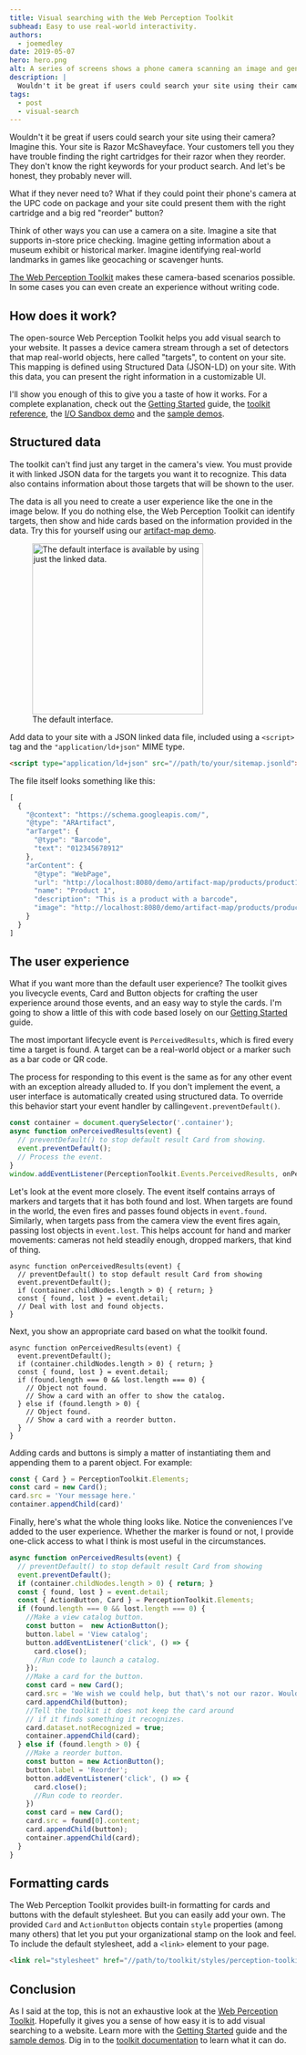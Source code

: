 ```yaml
---
title: Visual searching with the Web Perception Toolkit
subhead: Easy to use real-world interactivity.
authors:
  - joemedley
date: 2019-05-07
hero: hero.png
alt: A series of screens shows a phone camera scanning an image and generating a link.
description: |
  Wouldn't it be great if users could search your site using their camera?
tags:
  - post
  - visual-search
---
```

Wouldn't it be great if users could search your site using their camera? Imagine
this. Your site is Razor McShaveyface. Your customers tell you they have trouble
finding the right cartridges for their razor when they reorder. They don't know
the right keywords for your product search. And let's be honest, they probably
never will.

What if they never need to? What if they could point their phone's camera at the
UPC code on package and your site could present them with the right cartridge
and a big red "reorder" button?

Think of other ways you can use a camera on a site. Imagine a site that
supports in-store price checking. Imagine getting information about a museum
exhibit or historical marker. Imagine identifying real-world landmarks in games
like geocaching or scavenger hunts.

[The Web Perception Toolkit](https://github.com/GoogleChromeLabs/perception-toolkit)
makes these camera-based scenarios possible. In some cases you can even create
an experience without writing code.

## How does it work?

The open-source Web Perception Toolkit helps you add visual search to your
website. It passes a device camera stream through a set of detectors that map
real-world objects, here called "targets", to content on your site. This mapping is defined
using Structured Data (JSON-LD) on your site. With this data, you can present the right information in a customizable
UI.

I'll show you enough of this to give you a taste of how it works. For a complete
explanation, check out the [Getting
Started](https://perceptiontoolkit.dev/getting-started/) guide, the [toolkit
reference](https://perceptiontoolkit.dev/documentation/), the [I/O Sandbox demo](https://io.perceptiontoolkit.dev/) and the [sample demos](https://github.com/GoogleChromeLabs/perception-toolkit/tree/master/demo).

## Structured data

The toolkit can't find just any target in the camera's view. You must provide it
with linked JSON data for the targets you want it to recognize. This data also
contains information about those targets that will be shown to the user.

The data is all you need to create a user experience like the one in the image
below. If you do nothing else, the Web Perception Toolkit can identify targets,
then show and hide cards based on the information provided in the data. Try this
for yourself using our [artifact-map
demo](https://github.com/GoogleChromeLabs/perception-toolkit/tree/master/demo/artifact-map).

<figure class="w-figure">
  <img class="w-screenshot" src="found-target.png"
       alt="The default interface is available by using just the linked data." class="screenshot"
       width="300">
  <figcaption class="w-figcaption w-figcaption--center">
    The default interface.
  </figcaption>
</figure>

Add data to your site with a JSON linked data file, included using a `<script>`
tag and the `"application/ld+json"` MIME type.

```html
<script type="application/ld+json" src="//path/to/your/sitemap.jsonld">
```

The file itself looks something like this:

```js
[
  {
    "@context": "https://schema.googleapis.com/",
    "@type": "ARArtifact",
    "arTarget": {
      "@type": "Barcode",
      "text": "012345678912"
    },
    "arContent": {
      "@type": "WebPage",
      "url": "http://localhost:8080/demo/artifact-map/products/product1.html",
      "name": "Product 1",
      "description": "This is a product with a barcode",
      "image": "http://localhost:8080/demo/artifact-map/products/product1.png"
    }
  }
]
```

## The user experience

What if you want more than the default user experience? The toolkit gives you
livecycle events, Card and Button objects for crafting the user experience
around those events, and an easy way to style the cards. I'm going to show a
little of this with code based losely on our [Getting
Started](https://perceptiontoolkit.dev/getting-started/) guide.

The most important lifecycle event is `PerceivedResults`, which is fired every
time a target is found. A target can be a real-world object or a marker such as
a bar code or QR code.

The process for responding to this event is the same as for any other event with
an exception already alluded to. If you don't implement the event, a user
interface is automatically created using structured data. To override this
behavior start your event handler by calling`event.preventDefault()`.

```js
const container = document.querySelector('.container');
async function onPerceivedResults(event) {
  // preventDefault() to stop default result Card from showing.
  event.preventDefault();
  // Process the event.
}
window.addEventListener(PerceptionToolkit.Events.PerceivedResults, onPerceivedResults);
```

Let's look at the event more closely. The event itself contains arrays of
markers and targets that it has both found and lost. When targets are found in
the world, the even fires and passes found objects in `event.found`. Similarly,
when targets pass from the camera view the event fires again, passing lost
objects in `event.lost`. This helps account for hand and marker movements:
cameras not held steadily enough, dropped markers, that kind of thing.

```js/4
async function onPerceivedResults(event) {
  // preventDefault() to stop default result Card from showing
  event.preventDefault();
  if (container.childNodes.length > 0) { return; }
  const { found, lost } = event.detail;
  // Deal with lost and found objects.
}
```

Next, you show an appropriate card based on what the toolkit found.

```js/4-10
async function onPerceivedResults(event) {
  event.preventDefault();
  if (container.childNodes.length > 0) { return; }
  const { found, lost } = event.detail;
  if (found.length === 0 && lost.length === 0) {
    // Object not found.
    // Show a card with an offer to show the catalog.
  } else if (found.length > 0) {
    // Object found.
    // Show a card with a reorder button.
  }
}
```

Adding cards and buttons is simply a matter of instantiating them and appending
them to a parent object. For example:

```js
const { Card } = PerceptionToolkit.Elements;
const card = new Card();
card.src = 'Your message here.'
container.appendChild(card)'
```

Finally, here's what the whole thing looks like. Notice the conveniences I've
added to the user experience. Whether the marker is found or not, I provide
one-click access to what I think is most useful in the circumstances.

```js
async function onPerceivedResults(event) {
  // preventDefault() to stop default result Card from showing
  event.preventDefault();
  if (container.childNodes.length > 0) { return; }
  const { found, lost } = event.detail;
  const { ActionButton, Card } = PerceptionToolkit.Elements;
  if (found.length === 0 && lost.length === 0) {
    //Make a view catalog button.
    const button =  new ActionButton();
    button.label = 'View catalog';
    button.addEventListener('click', () => {
      card.close();
      //Run code to launch a catalog.
    });
    //Make a card for the button.
    const card = new Card();
    card.src = 'We wish we could help, but that\'s not our razor. Would you like to see our catalog?';
    card.appendChild(button);
    //Tell the toolkit it does not keep the card around
    // if it finds something it recognizes.
    card.dataset.notRecognized = true;
    container.appendChild(card);
  } else if (found.length > 0) {
    //Make a reorder button.
    const button = new ActionButton();
    button.label = 'Reorder';
    botton.addEventListener('click', () => {
      card.close();
      //Run code to reorder.
    })
    const card = new Card();
    card.src = found[0].content;
    card.appendChild(button);
    container.appendChild(card);
  }
}
```

## Formatting cards

The Web Perception Toolkit provides built-in formatting for cards and buttons
with the default stylesheet. But you can easily add your own. The provided
`Card` and `ActionButton` objects contain `style` properties (among many others)
that let you put your organizational stamp on the look and feel. To include the
default stylesheet, add a `<link>` element to your page.

```html
<link rel="stylesheet" href="//path/to/toolkit/styles/perception-toolkit.css">
```

## Conclusion

As I said at the top, this is not an exhaustive look at the [Web Perception
Toolkit](https://github.com/GoogleChromeLabs/perception-toolkit). Hopefully it gives
you a sense of how easy it is to add visual searching to a website. Learn more
with the [Getting Started](https://perceptiontoolkit.dev/getting-started/) guide
and the [sample
demos](https://github.com/GoogleChromeLabs/perception-toolkit/tree/master/demo).
Dig in to the [toolkit
documentation](https://perceptiontoolkit.dev/documentation/) to learn what it
can do.
